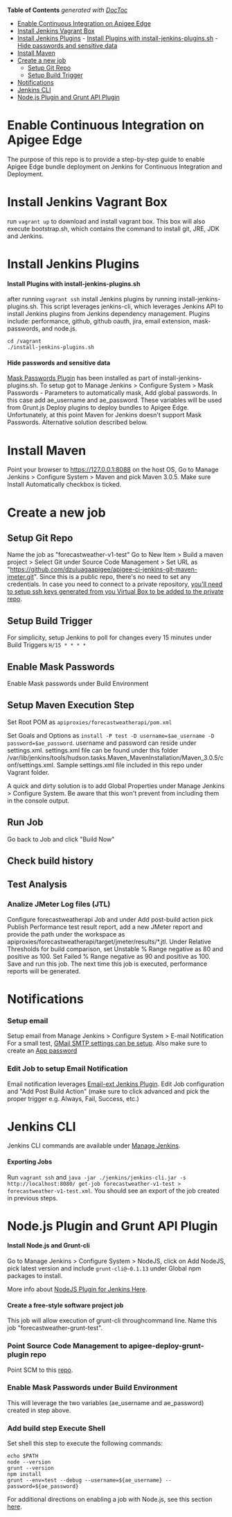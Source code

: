 <!-- START doctoc generated TOC please keep comment here to allow auto update -->
<!-- DON'T EDIT THIS SECTION, INSTEAD RE-RUN doctoc TO UPDATE -->
**Table of Contents**  *generated with [DocToc](http://doctoc.herokuapp.com/)*

- [Enable Continuous Integration on Apigee Edge](#enable-continuous-integration-on-apigee-edge)
- [Install Jenkins Vagrant Box](#install-jenkins-vagrant-box)
- [Install Jenkins Plugins](#install-jenkins-plugins)
      - [Install Plugins with install-jenkins-plugins.sh](#install-plugins-with-install-jenkins-pluginssh)
      - [Hide passwords and sensitive data](#hide-passwords-and-sensitive-data)
- [Install Maven](#install-maven)
- [Create a new job](#create-a-new-job)
  - [Setup Git Repo](#setup-git-repo)
  - [Setup Build Trigger](#setup-build-trigger)
- [Notifications](#notifications)
- [Jenkins CLI](#jenkins-cli)
- [Node.js Plugin and Grunt API Plugin ](#nodejs-plugin-and-grunt-api-plugin)

<!-- END doctoc generated TOC please keep comment here to allow auto update -->

Enable Continuous Integration on Apigee Edge
=====
The purpose of this repo is to provide a step-by-step guide to enable Apigee Edge bundle deployment on Jenkins for Continuous Integration and Deployment.

Install Jenkins Vagrant Box
======
run ```vagrant up``` to download and install vagrant box. This box will also execute bootstrap.sh, which contains the command to install git, JRE, JDK and Jenkins. 

Install Jenkins Plugins
======

#### Install Plugins with install-jenkins-plugins.sh
after running ```vagrant ssh``` install Jenkins plugins by running install-jenkins-plugins.sh. This script leverages jenkins-cli, which leverages Jenkins API to install Jenkins plugins from Jenkins dependency management. Plugins include: performance, github, github oauth, jira, email extension, mask-passwords, and node.js.
```
cd /vagrant
./install-jenkins-plugins.sh
```

#### Hide passwords and sensitive data
[Mask Passwords Plugin](https://wiki.jenkins-ci.org/display/JENKINS/Mask+Passwords+Plugin) has been installed as part of install-jenkins-plugins.sh. To setup got to Manage Jenkins > Configure System > Mask Passwords - Parameters to automatically mask, Add global passwords. In this case add ae_username and ae_password. These variables will be used from Grunt.js Deploy plugins to deploy bundles to Apigee Edge. Unfortunately, at this point Maven for Jenkins doesn't support Mask Passwords. Alternative solution described below.

Install Maven
====
Point your browser to https://127.0.0.1:8088 on the host OS, Go to Manage Jenkins > Configure System > Maven and pick Maven 3.0.5. Make sure Install Automatically checkbox is ticked.

Create a new job
===

## Setup Git Repo

Name the job as "forecastweather-v1-test"
Go to New Item > Build a maven project > Select Git under Source Code Management > Set URL as "https://github.com/dzuluagaapigee/apigee-ci-jenkins-git-maven-jmeter.git". Since this is a public repo, there's no need to set any credentials. In case you need to connect to a private repository, [you'll need to setup ssh keys generated from you Virtual Box to be added to the private repo](https://github.com/Tozkoparan/Deneme/wiki/Setup-Jenkins-for-working-with-a-private-Github-repository).

## Setup Build Trigger

For simplicity, setup Jenkins to poll for changes every 15 minutes under Build Triggers
```H/15 * * * *```

## Enable Mask Passwords
Enable Mask passwords under Build Environment

## Setup Maven Execution Step

Set Root POM as ```apiproxies/forecastweatherapi/pom.xml```

Set Goals and Options as ```install -P test -D username=$ae_username -D password=$ae_password```. username and password can reside under settings.xml. settings.xml file can be found under this folder /var/lib/jenkins/tools/hudson.tasks.Maven_MavenInstallation/Maven_3.0.5/conf/settings.xml. Sample settings.xml file included in this repo under Vagrant folder.

A quick and dirty solution is to add Global Properties under Manage Jenkins > Configure System. Be aware that this won't prevent from including them in the console output.

## Run Job

Go back to Job and click "Build Now"

## Check build history

## Test Analysis
### Analize JMeter Log files (JTL)
Configure forecastweatherapi Job and under Add post-build action pick Publish Performance test result report, add a new JMeter report and provide the path under the workspace as apiproxies/forecastweatherapi/target/jmeter/results/*.jtl. Under Relative Thresholds for build comparison, set Unstable % Range negative as 80 and positive as 100. Set Failed % Range negative as 90 and positive as 100. Save and run this job. The next time this job is executed, performance reports will be generated.

Notifications
========

### Setup email

Setup email from Manage Jenkins > Configure System > E-mail Notification
For a small test, [GMail SMTP settings can be setup](https://www.digitalocean.com/community/tutorials/how-to-use-google-s-smtp-server). Also make sure to create an [App password](https://support.google.com/accounts/answer/185833)

### Edit Job to setup Email Notification

Email notification leverages [Email-ext Jenkins Plugin](https://wiki.jenkins-ci.org/display/JENKINS/Email-ext+plugin). Edit Job configuration and "Add Post Build Action" (make sure to click advanced and pick the proper trigger e.g. Always, Fail, Success, etc.)

Jenkins CLI
========
Jenkins CLI commands are available under [Manage Jenkins](http://127.0.0.1:8088/cli/).
#### Exporting Jobs
Run ```vagrant ssh``` and ```java -jar ./jenkins/jenkins-cli.jar -s http://localhost:8080/ get-job forecastweather-v1-test > forecastweather-v1-test.xml```. You should see an export of the job created in previous steps.

Node.js Plugin and Grunt API Plugin 
=======
#### Install Node.js and Grunt-cli
Go to Manage Jenkins > Configure System > NodeJS, click on Add NodeJS, pick latest version and include ```grunt-cli@~0.1.13``` under Global npm packages to install.

More info about [NodeJS Plugin for Jenkins Here](https://wiki.jenkins-ci.org/display/JENKINS/NodeJS+Plugin).

#### Create a free-style software project job
This job will allow execution of grunt-cli throughcommand line. Name this job "forecastweather-grunt-test".

### Point Source Code Management to apigee-deploy-grunt-plugin repo
Point SCM to this [repo](https://github.com/apigeecs/apigee-deploy-grunt-plugin.git).

### Enable Mask Passwords under Build Environment
This will leverage the two variables (ae_username and ae_password) created in step above.

### Add build step Execute Shell
Set shell this step to execute the following commands:
```
echo $PATH
node --version
grunt --version
npm install
grunt --env=test --debug --username=${ae_username} --password=${ae_password}
```

For additional directions on enabling a job with Node.js, see this section [here](https://wiki.jenkins-ci.org/display/JENKINS/NodeJS+Plugin#NodeJSPlugin-Usage).

